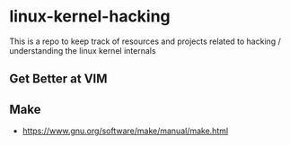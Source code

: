 # linux-kernel-hacking
This is a repo to keep track of resources and projects related to hacking / understanding the linux kernel internals

## Get Better at VIM

## Make
- https://www.gnu.org/software/make/manual/make.html
